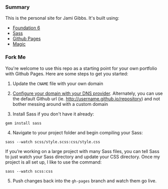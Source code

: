 ### Summary

This is the personal site for Jami Gibbs. It's built using:

- [Foundation 6](http://foundation.zurb.com/)
- [Sass](http://sass-lang.com/)
- [Github Pages](https://pages.github.com/)
- [Magic](http://giphy.com/gifs/VHngktboAlxHW)

### Fork Me

You're welcome to use this repo as a starting point for your own portfolio with Github Pages. Here are some steps to get you started:

1. Update the `CNAME` file with your own domain

2. [Configure your domain with your DNS provider](https://help.github.com/articles/setting-up-a-custom-domain-with-github-pages/). Alternately, you can use the default Github url (ie. http://username.github.io/repository) and not bother messing around with a custom domain

3. Install Sass if you don't have it already:

  ```
  gem install sass
  ```

4. Navigate to your project folder and begin compiling your Sass:

  ```
  sass --watch scss/style.scss:css/style.css
  ```

  If you’re working on a large project with many Sass files, you can tell Sass to just watch your Sass directory and update your CSS directory.
  Once my project is all set up, I like to use the command:

  ```
  sass --watch scss:css
  ```

5. Push changes back into the `gh-pages` branch and watch them go live.
